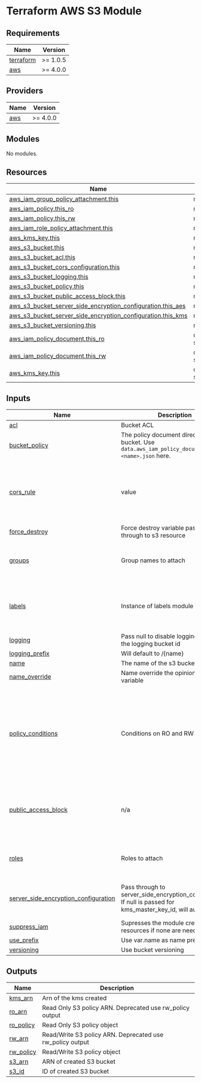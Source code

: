 # Terraform AWS S3 Module

<!-- BEGIN_TF_DOCS -->
## Requirements

| Name | Version |
|------|---------|
| <a name="requirement_terraform"></a> [terraform](#requirement\_terraform) | >= 1.0.5 |
| <a name="requirement_aws"></a> [aws](#requirement\_aws) | >= 4.0.0 |

## Providers

| Name | Version |
|------|---------|
| <a name="provider_aws"></a> [aws](#provider\_aws) | >= 4.0.0 |

## Modules

No modules.

## Resources

| Name | Type |
|------|------|
| [aws_iam_group_policy_attachment.this](https://registry.terraform.io/providers/hashicorp/aws/latest/docs/resources/iam_group_policy_attachment) | resource |
| [aws_iam_policy.this_ro](https://registry.terraform.io/providers/hashicorp/aws/latest/docs/resources/iam_policy) | resource |
| [aws_iam_policy.this_rw](https://registry.terraform.io/providers/hashicorp/aws/latest/docs/resources/iam_policy) | resource |
| [aws_iam_role_policy_attachment.this](https://registry.terraform.io/providers/hashicorp/aws/latest/docs/resources/iam_role_policy_attachment) | resource |
| [aws_kms_key.this](https://registry.terraform.io/providers/hashicorp/aws/latest/docs/resources/kms_key) | resource |
| [aws_s3_bucket.this](https://registry.terraform.io/providers/hashicorp/aws/latest/docs/resources/s3_bucket) | resource |
| [aws_s3_bucket_acl.this](https://registry.terraform.io/providers/hashicorp/aws/latest/docs/resources/s3_bucket_acl) | resource |
| [aws_s3_bucket_cors_configuration.this](https://registry.terraform.io/providers/hashicorp/aws/latest/docs/resources/s3_bucket_cors_configuration) | resource |
| [aws_s3_bucket_logging.this](https://registry.terraform.io/providers/hashicorp/aws/latest/docs/resources/s3_bucket_logging) | resource |
| [aws_s3_bucket_policy.this](https://registry.terraform.io/providers/hashicorp/aws/latest/docs/resources/s3_bucket_policy) | resource |
| [aws_s3_bucket_public_access_block.this](https://registry.terraform.io/providers/hashicorp/aws/latest/docs/resources/s3_bucket_public_access_block) | resource |
| [aws_s3_bucket_server_side_encryption_configuration.this_aes](https://registry.terraform.io/providers/hashicorp/aws/latest/docs/resources/s3_bucket_server_side_encryption_configuration) | resource |
| [aws_s3_bucket_server_side_encryption_configuration.this_kms](https://registry.terraform.io/providers/hashicorp/aws/latest/docs/resources/s3_bucket_server_side_encryption_configuration) | resource |
| [aws_s3_bucket_versioning.this](https://registry.terraform.io/providers/hashicorp/aws/latest/docs/resources/s3_bucket_versioning) | resource |
| [aws_iam_policy_document.this_ro](https://registry.terraform.io/providers/hashicorp/aws/latest/docs/data-sources/iam_policy_document) | data source |
| [aws_iam_policy_document.this_rw](https://registry.terraform.io/providers/hashicorp/aws/latest/docs/data-sources/iam_policy_document) | data source |
| [aws_kms_key.this](https://registry.terraform.io/providers/hashicorp/aws/latest/docs/data-sources/kms_key) | data source |

## Inputs

| Name | Description | Type | Default | Required |
|------|-------------|------|---------|:--------:|
| <a name="input_acl"></a> [acl](#input\_acl) | Bucket ACL | `string` | `"private"` | no |
| <a name="input_bucket_policy"></a> [bucket\_policy](#input\_bucket\_policy) | The policy document directly on the bucket. Use `data.aws_iam_policy_document.<name>.json` here. | `any` | `null` | no |
| <a name="input_cors_rule"></a> [cors\_rule](#input\_cors\_rule) | value | <pre>map(object({<br>    allowed_headers = optional(list(string))<br>    allowed_methods = optional(list(string))<br>    allowed_origins = optional(list(string))<br>    expose_headers  = optional(list(string))<br>  }))</pre> | `{}` | no |
| <a name="input_force_destroy"></a> [force\_destroy](#input\_force\_destroy) | Force destroy variable passed through to s3 resource | `bool` | `false` | no |
| <a name="input_groups"></a> [groups](#input\_groups) | Group names to attach | <pre>list(object({<br>    name = string<br>    mode = string<br>  }))</pre> | `[]` | no |
| <a name="input_labels"></a> [labels](#input\_labels) | Instance of labels module | <pre>object(<br>    {<br>      id   = string<br>      tags = any<br>    }<br>  )</pre> | <pre>{<br>  "id": "",<br>  "tags": {}<br>}</pre> | no |
| <a name="input_logging"></a> [logging](#input\_logging) | Pass null to disable logging or pass the logging bucket id | `string` | `null` | no |
| <a name="input_logging_prefix"></a> [logging\_prefix](#input\_logging\_prefix) | Will default to /{name} | `string` | `null` | no |
| <a name="input_name"></a> [name](#input\_name) | The name of the s3 bucket | `string` | n/a | yes |
| <a name="input_name_override"></a> [name\_override](#input\_name\_override) | Name override the opinionated name variable | `bool` | `false` | no |
| <a name="input_policy_conditions"></a> [policy\_conditions](#input\_policy\_conditions) | Conditions on RO and RW policy | <pre>object({<br>    RW = optional(map(object({<br>      test     = string<br>      variable = string<br>      values   = list(string)<br>    })))<br>    RO = optional(map(object({<br>      test     = string<br>      variable = string<br>      values   = list(string)<br>    })))<br>  })</pre> | `{}` | no |
| <a name="input_public_access_block"></a> [public\_access\_block](#input\_public\_access\_block) | n/a | <pre>object({<br>    block_public_policy     = optional(bool)<br>    block_public_acls       = optional(bool)<br>    restrict_public_buckets = optional(bool)<br>    ignore_public_acls      = optional(bool)<br>  })</pre> | `{}` | no |
| <a name="input_roles"></a> [roles](#input\_roles) | Roles to attach | <pre>list(object({<br>    name = string<br>    mode = string<br>  }))</pre> | `[]` | no |
| <a name="input_server_side_encryption_configuration"></a> [server\_side\_encryption\_configuration](#input\_server\_side\_encryption\_configuration) | Pass through to server\_side\_encryption\_configuration. If null is passed for kms\_master\_key\_id, will autocreate | <pre>object({<br>    type              = string<br>    kms_master_key_id = optional(string)<br>  })</pre> | <pre>{<br>  "kms_master_key_id": null,<br>  "type": "aws:kms"<br>}</pre> | no |
| <a name="input_suppress_iam"></a> [suppress\_iam](#input\_suppress\_iam) | Supresses the module creating iam resources if none are needed | `bool` | `false` | no |
| <a name="input_use_prefix"></a> [use\_prefix](#input\_use\_prefix) | Use var.name as name prefix instead | `bool` | `true` | no |
| <a name="input_versioning"></a> [versioning](#input\_versioning) | Use bucket versioning | `bool` | `true` | no |

## Outputs

| Name | Description |
|------|-------------|
| <a name="output_kms_arn"></a> [kms\_arn](#output\_kms\_arn) | Arn of the kms created |
| <a name="output_ro_arn"></a> [ro\_arn](#output\_ro\_arn) | Read Only S3 policy ARN. Deprecated use rw\_policy output |
| <a name="output_ro_policy"></a> [ro\_policy](#output\_ro\_policy) | Read Only S3 policy object |
| <a name="output_rw_arn"></a> [rw\_arn](#output\_rw\_arn) | Read/Write S3 policy ARN. Deprecated use rw\_policy output |
| <a name="output_rw_policy"></a> [rw\_policy](#output\_rw\_policy) | Read/Write S3 policy object |
| <a name="output_s3_arn"></a> [s3\_arn](#output\_s3\_arn) | ARN of created S3 bucket |
| <a name="output_s3_id"></a> [s3\_id](#output\_s3\_id) | ID of created S3 bucket |
<!-- END_TF_DOCS -->
